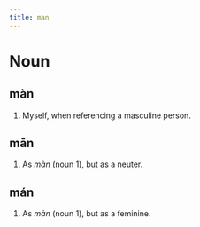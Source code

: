 ```yaml
---
title: man
---
```


# Noun

## màn

1. Myself, when referencing a masculine person.


## mān

1. As *màn* (noun 1), but as a neuter.


## mán

1. As *màn* (noun 1), but as a feminine.
